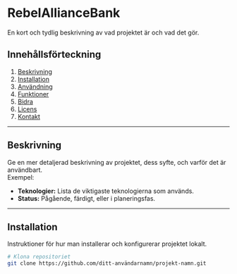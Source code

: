 # RebelAllianceBank


En kort och tydlig beskrivning av vad projektet är och vad det gör.

## Innehållsförteckning

1. [Beskrivning](#beskrivning)
2. [Installation](#installation)
3. [Användning](#användning)
4. [Funktioner](#funktioner)
5. [Bidra](#bidra)
6. [Licens](#licens)
7. [Kontakt](#kontakt)

---

## Beskrivning

Ge en mer detaljerad beskrivning av projektet, dess syfte, och varför det är användbart.  
Exempel:
- **Teknologier:** Lista de viktigaste teknologierna som används.
- **Status:** Pågående, färdigt, eller i planeringsfas.

---

## Installation

Instruktioner för hur man installerar och konfigurerar projektet lokalt.

```bash
# Klona repositoriet
git clone https://github.com/ditt-användarnamn/projekt-namn.git
